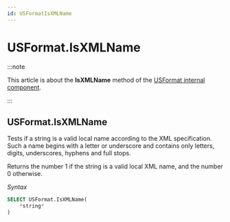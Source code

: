 ```yaml
---
id: USFormatIsXMLName
---
```


# USFormat.IsXMLName




:::note

This article is about the **IsXMLName** method of the [USFormat internal component](/Extensions/USFormat_internal_component).

:::

## **USFormat.IsXMLName**

Tests if a string is a valid local name according to the XML specification. Such a name begins with a letter or underscore and contains only letters, digits, underscores, hyphens and full stops.

Returns the number 1 if the string is a valid local XML name, and the number 0 otherwise.

*Syntax*

```sql
SELECT USFormat.IsXMLName(
    *string*
)
```

 